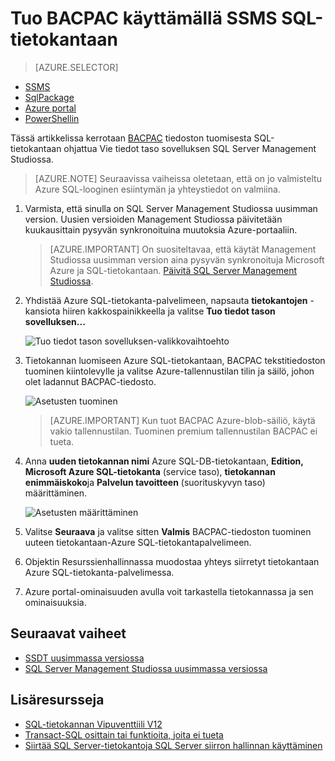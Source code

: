 <properties
   pageTitle="SQL Server-tietokantaan siirtyminen Azure SQL-tietokanta | Microsoft Azure"
   description="Microsoft Azure SQL-tietokanta-tietokannan käyttöönotto-tietokannan siirto-tietokannan tuominen Vie tietokantaan, ohjattu siirto"
   services="sql-database"
   documentationCenter=""
   authors="CarlRabeler"
   manager="jhubbard"
   editor=""/>

<tags
   ms.service="sql-database"
   ms.devlang="NA"
   ms.topic="article"
   ms.tgt_pltfrm="NA"
   ms.workload="sqldb-migrate"
   ms.date="08/24/2016"
   ms.author="carlrab"/>

# <a name="import-from-bacpac-to-sql-database-using-ssms"></a>Tuo BACPAC käyttämällä SSMS SQL-tietokantaan

> [AZURE.SELECTOR]
- [SSMS](sql-database-cloud-migrate-compatible-import-bacpac-ssms.md)
- [SqlPackage](sql-database-cloud-migrate-compatible-import-bacpac-sqlpackage.md)
- [Azure portal](sql-database-import.md)
- [PowerShellin](sql-database-import-powershell.md)

Tässä artikkelissa kerrotaan [BACPAC](https://msdn.microsoft.com/library/ee210546.aspx#Anchor_4) tiedoston tuomisesta SQL-tietokantaan ohjattua Vie tiedot taso sovelluksen SQL Server Management Studiossa.

> [AZURE.NOTE] Seuraavissa vaiheissa oletetaan, että on jo valmisteltu Azure SQL-looginen esiintymän ja yhteystiedot on valmiina.

1. Varmista, että sinulla on SQL Server Management Studiossa uusimman version. Uusien versioiden Management Studiossa päivitetään kuukausittain pysyvän synkronoituina muutoksia Azure-portaaliin.

     > [AZURE.IMPORTANT] On suositeltavaa, että käytät Management Studiossa uusimman version aina pysyvän synkronoituja Microsoft Azure ja SQL-tietokantaan. [Päivitä SQL Server Management Studiossa](https://msdn.microsoft.com/library/mt238290.aspx).

2. Yhdistää Azure SQL-tietokanta-palvelimeen, napsauta **tietokantojen** -kansiota hiiren kakkospainikkeella ja valitse **Tuo tiedot tason sovelluksen...**

    ![Tuo tiedot tason sovelluksen-valikkovaihtoehto](./media/sql-database-cloud-migrate/MigrateUsingBACPAC03.png)

3.  Tietokannan luomiseen Azure SQL-tietokantaan, BACPAC tekstitiedoston tuominen kiintolevylle ja valitse Azure-tallennustilan tilin ja säilö, johon olet ladannut BACPAC-tiedosto.

    ![Asetusten tuominen](./media/sql-database-cloud-migrate/MigrateUsingBACPAC04.png)

     > [AZURE.IMPORTANT] Kun tuot BACPAC Azure-blob-säiliö, käytä vakio tallennustilan. Tuominen premium tallennustilan BACPAC ei tueta.

4.  Anna **uuden tietokannan nimi** Azure SQL-DB-tietokantaan, **Edition, Microsoft Azure SQL-tietokanta** (service taso), **tietokannan enimmäiskoko**ja **Palvelun tavoitteen** (suorituskyvyn taso) määrittäminen.

    ![Asetusten määrittäminen](./media/sql-database-cloud-migrate/MigrateUsingBACPAC05.png)

5.  Valitse **Seuraava** ja valitse sitten **Valmis** BACPAC-tiedoston tuominen uuteen tietokantaan-Azure SQL-tietokantapalvelimeen.

6. Objektin Resurssienhallinnassa muodostaa yhteys siirretyt tietokantaan Azure SQL-tietokanta-palvelimessa.

6.  Azure portal-ominaisuuden avulla voit tarkastella tietokannassa ja sen ominaisuuksia.

## <a name="next-steps"></a>Seuraavat vaiheet

- [SSDT uusimmassa versiossa](https://msdn.microsoft.com/library/mt204009.aspx)
- [SQL Server Management Studiossa uusimmassa versiossa](https://msdn.microsoft.com/library/mt238290.aspx)

## <a name="additional-resources"></a>Lisäresursseja

- [SQL-tietokannan Vipuventtiili V12](sql-database-v12-whats-new.md)
- [Transact-SQL osittain tai funktioita, joita ei tueta](sql-database-transact-sql-information.md)
- [Siirtää SQL Server-tietokantoja SQL Server siirron hallinnan käyttäminen](http://blogs.msdn.com/b/ssma/)

